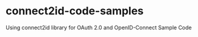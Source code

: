connect2id-code-samples
=======================

Using connect2id library for OAuth 2.0 and OpenID-Connect Sample Code

